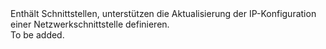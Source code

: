 <Namespace Name="Microsoft.Azure.Management.Network.Fluent.NicIPConfiguration.UpdateDefinition">
  <Docs>
    <summary>Enthält Schnittstellen, unterstützen die Aktualisierung der IP-Konfiguration einer Netzwerkschnittstelle definieren.</summary> 
    <remarks>To be added.</remarks>
  </Docs>
</Namespace>
